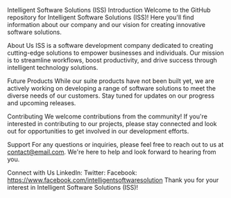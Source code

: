 Intelligent Software Solutions (ISS)
Introduction
Welcome to the GitHub repository for Intelligent Software Solutions (ISS)! Here you'll find information about our company and our vision for creating innovative software solutions.

About Us
ISS is a software development company dedicated to creating cutting-edge solutions to empower businesses and individuals. Our mission is to streamline workflows, boost productivity, and drive success through intelligent technology solutions.

Future Products
While our suite products have not been built yet, we are actively working on developing a range of software solutions to meet the diverse needs of our customers. Stay tuned for updates on our progress and upcoming releases.

Contributing
We welcome contributions from the community! If you're interested in contributing to our projects, please stay connected and look out for opportunities to get involved in our development efforts.

Support
For any questions or inquiries, please feel free to reach out to us at contact@email.com. We're here to help and look forward to hearing from you.

Connect with Us
LinkedIn: 
Twitter: 
Facebook: https://www.facebook.com/intelligentsoftwaresolution
Thank you for your interest in Intelligent Software Solutions (ISS)!
